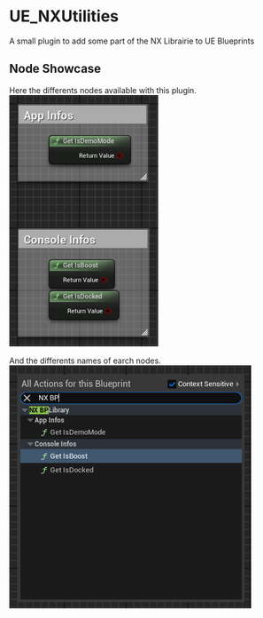 # UE_NXUtilities
A small plugin to add some part of the NX Librairie to UE Blueprints

## Node Showcase
Here the differents nodes available with this plugin.
![Node Example](Documentation/Nodes.png)

And the differents names of earch nodes.
![Node Names](Documentation/Names.png)